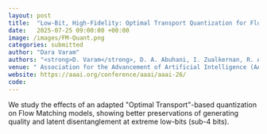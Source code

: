 ```yaml
---
layout: post
title:  "Low-Bit, High-Fidelity: Optimal Transport Quantization for Flow Matching"
date:   2025-07-25 09:00:00 +00:00
image: /images/FM-Quant.png
categories: submitted
author: "Dara Varam"
authors: "<strong>D. Varam</strong>, D. A. Abuhani, I. Zualkernan, R. AlDamani, L. Khalil"
venue: " Association for the Advancement of Artificial Intelligence (AAAI) 2026 - Main Technical Track"
website: https://aaai.org/conference/aaai/aaai-26/
code: 
---
```


We study the effects of an adapted "Optimal Transport"-based quantization on Flow Matching models, showing better preservations of generating quality and latent disentanglement at extreme low-bits (sub-4 bits). 
